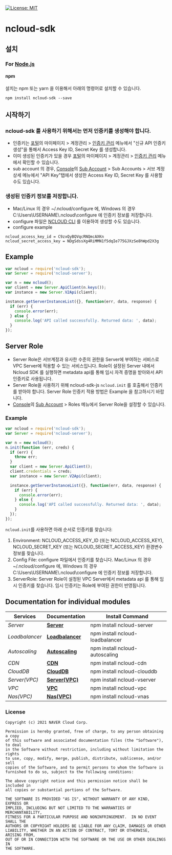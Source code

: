 [![License: MIT](https://img.shields.io/badge/License-MIT-yellow.svg)](https://github.com/NaverCloudPlatform/ncloud-sdk-go/blob/master/LICENSE)

# ncloud-sdk

## 설치

### For [Node.js](https://nodejs.org/)

#### npm

설치는 npm 또는 yarn 을 이용해서 아래의 명령어로 설치할 수 있습니다.

```
npm install ncloud-sdk --save
```

## 시작하기

### ncloud-sdk 를 사용하기 위해서는 먼저 인증키를 생성해야 합니다.

- 인증키는 [포털](https://www.ncloud.com)의 마이페이지 > 계정관리 > [인증키 관리](https://www.ncloud.com/mypage/manage/authkey) 메뉴에서 "신규 API 인증키 생성"을 통해서 Access Key ID, Secret Key 를 생성합니다.
- 이미 생성된 인증키가 있을 경우 [포털](https://www.ncloud.com)의 마이페이지 > 계정관리 > [인증키 관리](https://www.ncloud.com/mypage/manage/authkey) 메뉴에서 확인할 수 있습니다.
- sub account 의 경우, [Console](https://console.ncloud.com)의 [Sub Account](https://console.ncloud.com/iam/dashboard) > Sub Accounts > 서브 계정 상세 메뉴에서 "API Key"탭에서 생성한 Access Key ID, Secret Key 를 사용할 수도 있습니다.

### 생성된 인증키 정보를 저장합니다.

- Mac/Linux 의 경우 ~/.ncloud/configure 에, Windows 의 경우 C:\Users\USERNAME\\.ncloud\configure 에 인증키 정보를 저장합니다.
- configure 파일은 [NCLOUD CLI](https://cli.ncloud-docs.com/docs/guide-userguide) 를 이용하여 생성할 수도 있습니다.
- configure example

```
ncloud_access_key_id = C9zxQyBQVqcRNQmcAXKn
ncloud_secret_access_key = NDgSdssXg4RiMMN1f5dqIe775GJXzSe8hWpd2X3g
```

## Example

```javascript
var ncloud = require('ncloud-sdk');
var Server = require('ncloud-server');

var n = new ncloud();
var client = new Server.ApiClient(n.keys());
var instance = new Server.V2Api(client);

instance.getServerInstanceList({}, function(err, data, response) {
  if (err) {
    console.error(err);
  } else {
    console.log('API called successfully. Returned data: ', data);
  }
});
```

## Server Role

- Server Role은 서브계정과 유사한 수준의 권한을 Server에 부여하는 서비스로 VPC Server에 적용할 수 있는 서비스입니다. Role이 설정된 Server 내에서 Ncloud SDK 를 실행하면 metadata api를 통해 임시 자격 증명을 받아와서 API인증키로 사용됩니다.
- Server Role을 사용하기 위해 ncloud-sdk-js `ncloud.init` 를 호출해서 인증키를 받아야 합니다. Server Role 인증키 적용 방법은 Example 을 참고하시기 바랍니다.
- [Console](https://console.ncloud.com)의 [Sub Account](https://console.ncloud.com/iam/dashboard) > Roles 메뉴에서 Server Role을 설정할 수 있습니다.

### Example

```javascript
var ncloud = require('ncloud-sdk');
var Server = require('ncloud-server');

var n = new ncloud();
n.init(function (err, creds) {
  if (err) {
    throw err;
  }
  var client = new Server.ApiClient();
  client.credentials = creds;
  var instance = new Server.V2Api(client);

  instance.getServerInstanceList({}, function(err, data, response) {
    if (err) {
      console.error(err);
    } else {
      console.log('API called successfully. Returned data: ', data);
    }
  });
});

```

`ncloud.init`를 사용하면 아래 순서로 인증키를 찾습니다:

1. Environment: NCLOUD_ACCESS_KEY_ID (또는 NCLOUD_ACCESS_KEY), NCLOUD_SECRET_KEY (또는 NCLOUD_SECRET_ACCESS_KEY) 환경변수 정보를 찾습니다.
2. Config File: configure 파일에서 인증키를 찾습니다. Mac/Linux 의 경우 ~/.ncloud/configure 에, Windows 의 경우 C:\Users\USERNAME\\.ncloud\configure 에 인증키 정보를 저장합니다.
3. ServerRole: Server Role이 설정된 VPC Server에서 metadata api 를 통해 임시 인증키를 찾습니다. 임시 인증키는 Role에 부여된 권한이 반영됩니다.





## Documentation for individual modules

| Services       | Documentation                                                                                                           | Install Command                 |
| -------------- | ----------------------------------------------------------------------------------------------------------------------- | ------------------------------- |
| _Server_       | [**Server**](https://github.com/NaverCloudPlatform/ncloud-sdk-js/blob/master/lib/services/server/README.md)             | npm install ncloud-server       |
| _Loadbalancer_ | [**Loadbalancer**](https://github.com/NaverCloudPlatform/ncloud-sdk-js/blob/master/lib/services/loadbalancer/README.md) | npm install ncloud-loadbalancer |
| _Autoscaling_  | [**Autoscaling**](https://github.com/NaverCloudPlatform/ncloud-sdk-js/blob/master/lib/services/autoscaling/README.md)   | npm install ncloud-autoscaling  |
| _CDN_          | [**CDN**](https://github.com/NaverCloudPlatform/ncloud-sdk-js/blob/master/lib/services/cdn/README.md)                   | npm install ncloud-cdn          |
| _CloudDB_      | [**CloudDB**](https://github.com/NaverCloudPlatform/ncloud-sdk-js/blob/master/lib/services/clouddb/README.md)           | npm install ncloud-clouddb      |
| _Server(VPC)_  | [**Server(VPC)**](https://github.com/NaverCloudPlatform/ncloud-sdk-js/blob/master/lib/services/vserver/README.md)       | npm install ncloud-vserver      |
| _VPC_          | [**VPC**](https://github.com/NaverCloudPlatform/ncloud-sdk-js/blob/master/lib/services/vpc/README.md)                   | npm install ncloud-vpc          |
| _Nas(VPC)_     | [**Nas(VPC)**](https://github.com/NaverCloudPlatform/ncloud-sdk-js/blob/master/lib/services/vnas/README.md)             | npm install ncloud-vnas         |

### License

```
Copyright (c) 2021 NAVER Cloud Corp.

Permission is hereby granted, free of charge, to any person obtaining a copy
of this software and associated documentation files (the "Software"), to deal
in the Software without restriction, including without limitation the rights
to use, copy, modify, merge, publish, distribute, sublicense, and/or sell
copies of the Software, and to permit persons to whom the Software is
furnished to do so, subject to the following conditions:

The above copyright notice and this permission notice shall be included in
all copies or substantial portions of the Software.

THE SOFTWARE IS PROVIDED "AS IS", WITHOUT WARRANTY OF ANY KIND, EXPRESS OR
IMPLIED, INCLUDING BUT NOT LIMITED TO THE WARRANTIES OF MERCHANTABILITY,
FITNESS FOR A PARTICULAR PURPOSE AND NONINFRINGEMENT.  IN NO EVENT SHALL THE
AUTHORS OR COPYRIGHT HOLDERS BE LIABLE FOR ANY CLAIM, DAMAGES OR OTHER
LIABILITY, WHETHER IN AN ACTION OF CONTRACT, TORT OR OTHERWISE, ARISING FROM,
OUT OF OR IN CONNECTION WITH THE SOFTWARE OR THE USE OR OTHER DEALINGS IN
THE SOFTWARE.
```

